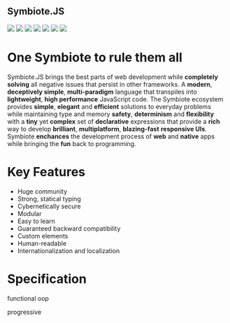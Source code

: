 ## Symbiote.JS
<span>
    <img src="https://img.shields.io/badge/build-passing-brightgreen">
    <img src="https://img.shields.io/badge/tests-passing-brightgreen">
    <img src="https://img.shields.io/badge/docker%20build-passing-brightgreen">
    <img src="https://img.shields.io/badge/deployment-passing-brightgreen">
    <img src="https://img.shields.io/badge/downloads-4.6k%2Fmonth-blue">
    <img src="https://img.shields.io/badge/minified%20size-6.65%20kB-blue">
    <img src="https://img.shields.io/badge/node-%3E%3D%2010.16.1-blue">
</span>

# One Symbiote to rule them all
Symbiote.JS brings the best parts of web development while **completely solving** all negative issues that persist in other frameworks.
A **modern**, **deceptively simple**, **multi-paradigm** language that transpiles into **lightweight**, **high performance** JavaScript code.
The Symbiote ecosystem provides **simple**, **elegant** and **efficient** solutions to everyday problems while maintaining type and memory **safety**,
**determinism** and **flexibility** with a **tiny** yet **complex** set of **declarative** expressions that provide a **rich** way to
develop **brilliant**, **multiplatform**, **blazing-fast** **responsive UIs**.
Symbiote **enchances** the development process of **web** and **native** apps while bringing the **fun** back to programming.


# Key Features
- Huge community
- Strong, statical typing
- Cybernetically secure
- Modular
- Easy to learn
- Guaranteed backward compatibility
- Custom elements
- Human-readable
- Internationalization and localization

# Specification

functional oop

progressive
